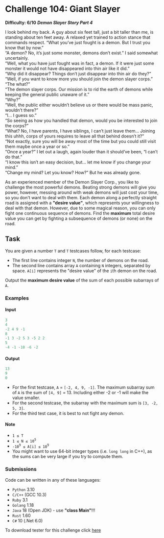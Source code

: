 # Challenge 104: Giant Slayer

**Difficulty: 6/10** 
***Demon Slayer Story Part 4***

I look behind my back. A guy about six feet tall, just a bit taller than me, is standing about ten feet away. A relaxed yet trained to action stance that commands respect. “What you’ve just fought is a demon. But I trust you know that by now.”  
“A demon? No, it’s just some monster, demons don’t exist.” I said somewhat uncertainly.  
“Well, what you have just fought was in fact, a demon. If it were just some monster it would not have disappeared into thin air like it did.”  
“Why did it disappear? Things don’t just disappear into thin air do they?”  
“Well, if you want to know more you should join the demon slayer corps.”  
“The what?”  
“The demon slayer corps. Our mission is to rid the earth of demons while keeping the general public unaware of it.”  
“Why?”  
“Well, the public either wouldn’t believe us or there would be mass panic, wouldn’t there?”  
“I… I guess so.”  
“So seeing as how you handled that demon, would you be interested to join the corps?”  
“What? No, I have parents, I have siblings, I can’t just leave them... Joining this uhhh, corps of yours requires to leave all that behind doesn’t it?”  
“Not exactly, sure you will be away most of the time but you could still visit them maybe once a year or so.”  
“Once a year?” I let out a laugh, again louder than it should’ve been, “I can’t do that.”  
“I know this isn’t an easy decision, but… let me know if you change your mind.”  
“Change my mind? Let you know? How?” But he was already gone.

As an experienced member of the Demon Slayer Corp., you like to challenge the most powerful demons. Beating strong demons will give you power, however, messing around with weak demons will just cost your time, so you don't want to deal with them.
Each demon along a perfectly straight road is assigned with a **"desire value"**, which represents your willingness to deal with that demon. However, due to some magical reason, you can only fight one continuous sequence of demons.
Find the **maximum** total desire value you can get by fighting a subsequence of demons (or none) on the road.

## Task

You are given a number `T` and `T` testcases follow, for each testcase:

- The first line contains integer `N`, the number of demons on the road.
- The second line contains array `A` containing `N` integers, separated by space. `A[i]` represents the "desire value" of the `i`th demon on the road.

Output the **maximum desire value** of the sum of each possible subarrays of `A`.

### Examples

#### Input

```rs
3
4
-2 4 9 -1
8
-1 3 -2 5 3 -5 2 2
5
-4 -1 -10 -6 -2
```

#### Output

```rs
13
9
0
```

- For the first testcase, `A` = `[-2, 4, 9, -1]`. The maximum subarray sum of `A` is the sum of `[4, 9]` = 13. Including either -2 or -1 will make the value smaller.
- For the second testcase, the subarray with the maximum sum is `[3, -2, 5, 3]`.
- For the third test case, it is best to not fight any demon.

#### Note

- `1 ≤ T`
- `1 ≤ N ≤ 10`<sup>`5`</sup>
- `-10`<sup>`9`</sup>` ≤ A[i] ≤ 10`<sup>`9`</sup>
- You might want to use 64-bit integer types (i.e. `long long` in C++), as the sums can be very large if you try to compute them.

### Submissions

Code can be written in any of these languages:

- `Python` 3.10
- `C/C++` (GCC 10.3)
- `Ruby` 3.1
- `Golang` 1.18
- `Java` 18 (Open JDK) - use **"class Main"**!!!
- `Rust` 1.60
- `C#` 10 (.Net 6.0)

To download tester for this challenge click [here](https://downgit.github.io/#/home?url=https://github.com/Pomroka/TWT_Challenges_Tester/tree/main/Challenge_104)

